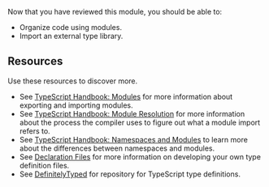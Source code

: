 Now that you have reviewed this module, you should be able to:

- Organize code using modules.
- Import an external type library.

## Resources

Use these resources to discover more.

- See [TypeScript Handbook: Modules](https://www.typescriptlang.org/docs/handbook/modules.html) for more information about exporting and importing modules.
- See [TypeScript Handbook: Module Resolution](https://www.typescriptlang.org/docs/handbook/module-resolution.html) for more information about the process the compiler uses to figure out what a module import refers to.
- See [TypeScript Handbook: Namespaces and Modules](https://www.typescriptlang.org/docs/handbook/namespaces-and-modules.html) to learn more about the differences between namespaces and modules.
- See [Declaration Files](https://www.typescriptlang.org/docs/handbook/declaration-files/introduction.html) for more information on developing your own type definition files. 
- See [DefinitelyTyped](https://definitelytyped.org/) for repository for TypeScript type definitions.
